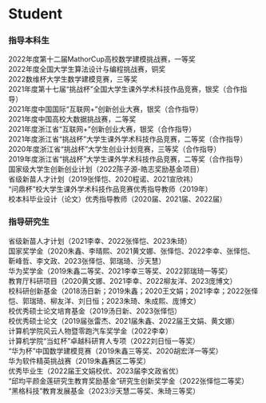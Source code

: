---
---

# Student

### 指导本科生
2022年度第十二届MathorCup高校数学建模挑战赛，一等奖    
2022年度全国大学生算法设计与编程挑战赛，铜奖   
2022数维杯大学生数学建模竞赛，三等奖   
2021年度第十七届“挑战杯”全国大学生课外学术科技作品竞赛，银奖（合作指导）   
2021年度中国国际“互联网+”创新创业大赛，银奖（合作指导）   
2021年度中国高校大数据挑战赛，二等奖  
2021年度浙江省“互联网+”创新创业大赛，银奖（合作指导）  
2021年度浙江省“挑战杯”大学生课外学术科技作品竞赛，二等奖（合作指导）  
2020年度浙江省“挑战杯”大学生创业计划竞赛，三等奖（合作指导）  
2019年度浙江省“挑战杯”大学生课外学术科技作品竞赛，二等奖（合作指导）   
国家级大学生创新创业计划（2022陈子源-皓志奖励基金项目）  
省级新苗人才计划（2019张怿恺、2020程诺、2021宣欣祎）  
“问鼎杯”校大学生课外学术科技作品竞赛优秀指导教师（2019年）   
校本科毕业设计（论文）优秀指导教师（2020届、2021届、2022届）   

### 指导研究生
省级新苗人才计划（2021李幸、2022张怿恺、2023朱琦）  
国家奖学金（2020朱鑫、李晴熙、2021黄文娜、张怿恺、2022李幸、张怿恺、靳峰哲、李文政、2023张怿恺、郭瑞琦、沙天慧）  
华为奖学金（2019朱鑫二等奖、2021李幸三等奖、2022郭瑞琦一等奖）  
教育厅科研项目（2020黄文娜、2021李幸、2022柳友洋、2023庞博文）  
校科研创新基金（2018汤日新；2019朱鑫；2020王文娟；2021李幸；2022张怿恺、郭瑞琦、柳友洋、刘日恒；2023朱琦、朱成熙、庞博文）  
校优秀硕士论文培育基金（2019汤日新、2023张怿恺）  
校优秀硕士论文（2019届张雷杰、2021届朱鑫、2022届王文娟、黄文娜）  
计算机学院风云人物暨零跑汽车奖学金（2022李幸）   
计算机学院“当虹杯”卓越科研育人专项（2022刘日恒一等奖）   
“华为杯”中国数学建模竞赛（2019朱鑫三等奖、2020胡宏洋一等奖）   
华为软件精英挑战赛（2019朱鑫赛区二等奖）   
优秀毕业生（2022届王文娟校优、2023届李文政省优）   
“邱均平颜金莲研究生教育奖励基金”研究生创新奖学金（2022张怿恺二等奖）   
“黑格科技”教育发展基金（2023沙天慧二等奖、朱琦三等奖）   
